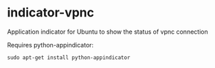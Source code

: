 indicator-vpnc
==============

Application indicator for Ubuntu to show the status of vpnc connection


Requires python-appindicator:

    sudo apt-get install python-appindicator
